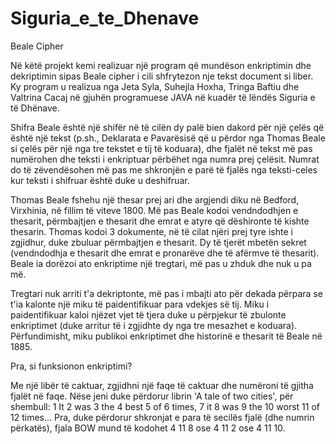 # Siguria_e_te_Dhenave

Beale Cipher

Në këtë projekt kemi realizuar një program që mundëson enkriptimin dhe dekriptimin sipas Beale cipher i cili shfrytezon nje tekst document si liber. Ky program u realizua nga Jeta Syla, Suhejla Hoxha, Tringa Baftiu dhe Valtrina Cacaj në gjuhën programuese JAVA në kuadër të lëndës Siguria e të Dhënave.

Shifra Beale është një shifër në të cilën dy palë bien dakord për një çelës që është një tekst (p.sh., Deklarata e Pavarësisë që u përdor nga Thomas Beale si çelës për një nga tre tekstet e tij të koduara), dhe fjalët në tekst më pas numërohen dhe teksti i enkriptuar përbëhet nga numra prej çelësit. Numrat do të zëvendësohen më pas me shkronjën e parë të fjalës nga teksti-celes kur teksti i shifruar është duke u deshifruar.

Thomas Beale fshehu një thesar prej ari dhe argjendi diku në Bedford, Virxhinia, në fillim të viteve 1800. Më pas Beale kodoi vendndodhjen e thesarit, përmbajtjen e thesarit dhe emrat e atyre që dëshironte të kishte thesarin. Thomas kodoi 3 dokumente, në të cilat njëri prej tyre ishte i zgjidhur, duke zbuluar përmbajtjen e thesarit. Dy të tjerët mbetën sekret (vendndodhja e thesarit dhe emrat e pronarëve dhe të afërmve të thesarit). Beale ia dorëzoi ato enkriptime një tregtari, më pas u zhduk dhe nuk u pa më. 

Tregtari nuk arriti t'a dekriptonte, më pas i mbajti ato për dekada përpara se t'ia kalonte një miku të paidentifikuar para vdekjes së tij. Miku i paidentifikuar kaloi njëzet vjet të tjera duke u përpjekur të zbulonte enkriptimet (duke arritur të i zgjidhte dy nga tre mesazhet e koduara). Përfundimisht, miku publikoi enkriptimet dhe historinë e thesarit të Beale në 1885.

Pra, si funksionon enkriptimi?

Me një libër të caktuar, zgjidhni një faqe të caktuar dhe numëroni të gjitha fjalët në faqe.
Nëse jeni duke përdorur librin 'A tale of two cities', për shembull:
1 It
2 was
3 the
4 best
5 of
6 times,
7 it
8 was
9 the
10 worst
11 of
12 times…
Pra, duke përdorur shkronjat e para të secilës fjalë (dhe numrin përkatës), fjala BOW mund të kodohet 4 11 8 ose 4 11 2 ose 4 11 10.
